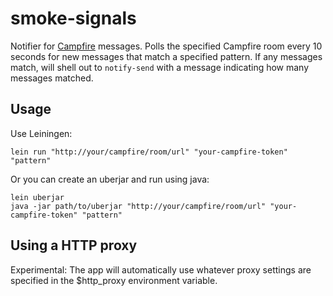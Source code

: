 # smoke-signals

Notifier for [Campfire](http://campfirenow.com) messages. Polls the specified Campfire room every 10 seconds for new messages that match a specified pattern. If any messages match, will shell out to `notify-send` with a message indicating how many messages matched.

## Usage

Use Leiningen:

	lein run "http://your/campfire/room/url" "your-campfire-token" "pattern"
	
Or you can create an uberjar and run using java:

	lein uberjar
	java -jar path/to/uberjar "http://your/campfire/room/url" "your-campfire-token" "pattern"

## Using a HTTP proxy

Experimental: The app will automatically use whatever proxy settings are specified in the $http_proxy environment variable.
